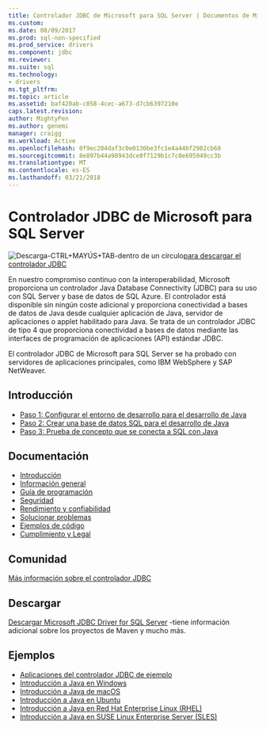 ```yaml
---
title: Controlador JDBC de Microsoft para SQL Server | Documentos de Microsoft
ms.custom: 
ms.date: 08/09/2017
ms.prod: sql-non-specified
ms.prod_service: drivers
ms.component: jdbc
ms.reviewer: 
ms.suite: sql
ms.technology:
- drivers
ms.tgt_pltfrm: 
ms.topic: article
ms.assetid: baf420ab-c058-4cec-a673-d7cb6397210e
caps.latest.revision: 
author: MightyPen
ms.author: genemi
manager: craigg
ms.workload: Active
ms.openlocfilehash: 0f9ec204daf3c0e0130be3fc1e4a44bf2982cb68
ms.sourcegitcommit: 8e897b44a98943dce0f7129b1c7c0e695949cc3b
ms.translationtype: MT
ms.contentlocale: es-ES
ms.lasthandoff: 03/21/2018
---
```

# <a name="microsoft-jdbc-driver-for-sql-server"></a>Controlador JDBC de Microsoft para SQL Server

![Descarga-CTRL+MAYÚS+TAB-dentro de un círculo](../../ssdt/media/download.png)[para descargar el controlador JDBC](../sql-connection-libraries.md#anchor-20-drivers-relational-access)

En nuestro compromiso continuo con la interoperabilidad, Microsoft proporciona un controlador Java Database Connectivity (JDBC) para su uso con SQL Server y base de datos de SQL Azure. El controlador está disponible sin ningún coste adicional y proporciona conectividad a bases de datos de Java desde cualquier aplicación de Java, servidor de aplicaciones o applet habilitado para Java. Se trata de un controlador JDBC de tipo 4 que proporciona conectividad a bases de datos mediante las interfaces de programación de aplicaciones (API) estándar JDBC.

El controlador JDBC de Microsoft para SQL Server se ha probado con servidores de aplicaciones principales, como IBM WebSphere y SAP NetWeaver.
  
## <a name="getting-started"></a>Introducción  
* [Paso 1: Configurar el entorno de desarrollo para el desarrollo de Java](step-1-configure-development-environment-for-java-development.md)  
* [Paso 2: Crear una base de datos SQL para el desarrollo de Java ](step-2-create-a-sql-database-for-java-development.md)  
* [Paso 3: Prueba de concepto que se conecta a SQL con Java](step-3-proof-of-concept-connecting-to-sql-using-java.md)  
  
## <a name="documentation"></a>Documentación  
* [Introducción](getting-started-with-the-jdbc-driver.md)
* [Información general](overview-of-the-jdbc-driver.md)  
* [Guía de programación](programming-guide-for-jdbc-sql-driver.md)
* [Seguridad](securing-jdbc-driver-applications.md)  
* [Rendimiento y confiabilidad](improving-performance-and-reliability-with-the-jdbc-driver.md)  
* [Solucionar problemas](diagnosing-problems-with-the-jdbc-driver.md)
* [Ejemplos de código](sample-jdbc-driver-applications.md) 
* [Cumplimiento y Legal](compliance-and-legal-for-the-jdbc-sql-driver.md)  
  
## <a name="community"></a>Comunidad
[Más información sobre el controlador JDBC](finding-additional-jdbc-driver-information.md)  
  
## <a name="download"></a>Descargar
[Descargar Microsoft JDBC Driver for SQL Server](download-microsoft-jdbc-driver-for-sql-server.md) -tiene información adicional sobre los proyectos de Maven y mucho más.
  
## <a name="samples"></a>Ejemplos  
* [Aplicaciones del controlador JDBC de ejemplo](sample-jdbc-driver-applications.md)  
* [Introducción a Java en Windows](https://www.microsoft.com/sql-server/developer-get-started/java/windows/)
* [Introducción a Java de macOS](https://www.microsoft.com/sql-server/developer-get-started/java/mac/)
* [Introducción a Java en Ubuntu](https://www.microsoft.com/sql-server/developer-get-started/java/ubuntu/)
* [Introducción a Java en Red Hat Enterprise Linux (RHEL)](https://www.microsoft.com/sql-server/developer-get-started/java/rhel/)
* [Introducción a Java en SUSE Linux Enterprise Server (SLES)](https://www.microsoft.com/sql-server/developer-get-started/java/sles/)
